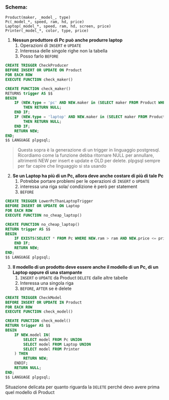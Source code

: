 ### Schema:
```
Product(maker, _model_, type)
Pc(_model_*, speed, ram, hd, price)
Laptop(_model_*, speed, ram, hd, screen, price)
Printer(_model_*, color, type, price)
```

1. **Nessun produttore di Pc può anche produrre laptop**
	1. Operazioni di `INSERT` e `UPDATE`
	2. Interessa delle singole righe non la tabella
	3. Posso farlo `BEFORE`

```sql
CREATE TRIGGER CheckProducer
BEFORE INSERT OR UPDATE ON Product
FOR EACH ROW
EXECUTE FUNCTION check_maker()

CREATE FUNCTION check_maker() 
RETURNS trigger AS $$
BEGIN
	IF (NEW.type = 'pc' AND NEW.maker in (SELECT maker FROM Product WHERE type='laptop'))
		THEN RETURN NULL;
	END IF;
	IF (NEW.type = 'laptop' AND NEW.maker in (SELECT maker FROM Product WHERE type='pc'))
		THEN RETURN NULL;
	END IF;
	RETURN NEW;
END;
$$ LANGUAGE plpgsql;
```

> Questa sopra è la generazione di un trigger in linguaggio postgresql. Ricordiamo come la funzione debba ritornare NULL per annullare,  altrimenti NEW per insert e update  e OLD per delete. plpgsql sempre per far capire che linguaggio si sta usando

2. **Se un Laptop ha più di un Pc, allora deve anche costare di più di tale Pc**
	1. Potrebbe portare problemi per le operazioni di `INSERT` o `UPDATE`
	2. interessa una riga sola/ condizione è però per statement
	3. `BEFORE`

```sql
CREATE TRIGGER LowerPcThanLaptopTrigger
BEFORE INSERT OR UPDATE ON Laptop
FOR EACH ROW
EXECUTE FUNCTION no_cheap_laptop()

CREATE FUNCTION no_cheap_laptop() 
RETURN trigger AS $$
BEGIN
	IF EXISTS(SELECT * FROM Pc WHERE NEW.ram > ram AND NEW.price <= price) THEN RETURN NULL;
	END IF;
	RETURN NEW;
END;
$$ LANGUAGE plpgsql;
```

3. **Il modello di un prodotto deve essere anche il modello di un Pc, di un Laptop oppure di una stampante**
	1. `INSERT` o `UPDATE` da Product `DELETE` dalle altre tabelle
	2. Interessa una singola riga
	3. `BEFORE`, `AFTER` se è delete

```sql
CREATE TRIGGER CheckModel
BEFORE INSERT OR UPDATE IN Product
FOR EACH ROW
EXECUTE FUNCTION check_model()

CREATE FUNCTION check_model()
RETURN trigger AS $$
BEGIN
	IF NEW.model IN(
		SELECT model FROM Pc UNION
		SELECT model FROM Laptop UNION
		SELECT model FROM Printer
	) THEN 
		RETURN NEW;
	ENDIF;
	RETURN NULL;
END;
$$ LANGUAGE plpgsql;

```

Situazione delicata per quanto riguarda la `DELETE` perché devo avere prima quel modello di Product
